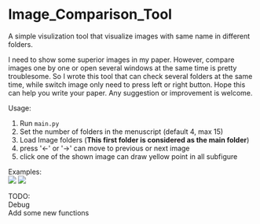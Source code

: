# Image_Comparison_Tool
A simple visulization tool that visualize images with same name in different folders. 

I need to show some superior images in my paper. 
However, compare images one by one or open several windows at the same time is pretty troublesome.
So I wrote this tool that can check several folders at the same time, while switch image only need to press left or right button.
Hope this can help you write your paper.
Any suggestion or improvement is welcome.

Usage:  
1. Run `main.py`  
2. Set the number of folders in the menuscript (default 4, max 15)     
3. Load Image folders (**This first folder is considered as the main folder**)  
4. press '←' or '→' can move to previous or next image  
5. click one of the shown image can draw yellow point in all subfigure
       
Examples:  
![](https://github.com/moothes/Image_Comparison_Tool/blob/master/1.PNG)
![](https://github.com/moothes/Image_Comparison_Tool/blob/master/2.PNG)

TODO:  
Debug  
Add some new functions
      
   
